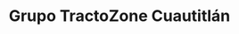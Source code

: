 ---
title: "Grupo TractoZone Cuautitlán"
url: /cuautitlan-izcalli/grupo-tractozone-cuautitlan/
shop: piezas de automóviles
---
